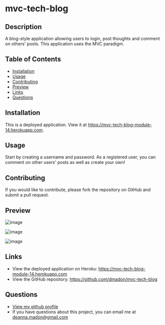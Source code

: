 
  
  # mvc-tech-blog 

  ## Description
  A blog-style application allowing users to login, post thoughts and comment on others' posts. This application uses the MVC paradigm.

  ## Table of Contents

  * [Installation](#installation)
  * [Usage](#usage)
  * [Contributing](#contributing)
  * [Preview](#preview)
  * [Links](#links)
  * [Questions](#questions)


  ## Installation
  This is a deployed application. View it at https://mvc-tech-blog-module-14.herokuapp.com.

  ## Usage
  Start by creating a username and password. As a registered user, you can comment on other users' posts as well as create your own!

  ## Contributing
  If you would like to contribute, please fork the repository on GitHub and submit a pull request.

  ## Preview
  
  ![image](https://user-images.githubusercontent.com/99852346/187124285-a4623019-56d2-4087-804a-3c86d608f69a.png)

  ![image](https://user-images.githubusercontent.com/99852346/187124350-eb1a7027-4abe-4305-8e96-ead4bf980cee.png)
  
  ![image](https://user-images.githubusercontent.com/99852346/187124438-58a8b4f1-779b-4060-aadf-70c4cf208092.png)



  ## Links

  * View the deployed application on Heroku: https://mvc-tech-blog-module-14.herokuapp.com
  * View the GitHub repository: https://github.com/dmadon/mvc-tech-blog  

  ## Questions

  * [View my github profile](https://github.com/dmadon)
  * If you have questions about this project, you can email me at deanna.madon@gmail.com
